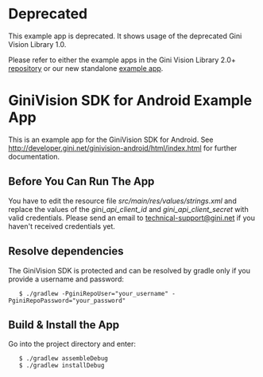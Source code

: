 Deprecated
==========

This example app is deprecated. It shows usage of the deprecated Gini Vision Library 1.0.

Please refer to either the example apps in the Gini Vision Library 2.0+ [repository](https://github.com/gini/gini-vision-lib-android) or our new standalone [example app](https://github.com/gini/gini-vision-lib-android-example).

GiniVision SDK for Android Example App
======================================

This is an example app for the GiniVision SDK for Android. See
http://developer.gini.net/ginivision-android/html/index.html for
further documentation.

Before You Can Run The App
--------------------------

You have to edit the resource file *src/main/res/values/strings.xml*
and replace the values of the *gini_api_client_id* and
*gini_api_client_secret* with valid credentials. Please send an email
to technical-support@gini.net if you haven't received credentials
yet.

Resolve dependencies
--------------------

The GiniVision SDK is protected and can be resolved by gradle only if you provide a username and password:

```
   $ ./gradlew -PginiRepoUser="your_username" -PginiRepoPassword="your_password"
```

Build & Install the App
-----------------------

Go into the project directory and enter:

```
   $ ./gradlew assembleDebug
   $ ./gradlew installDebug
```

